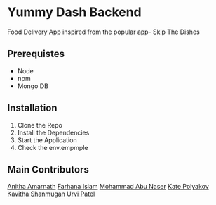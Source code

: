 # Yummy Dash Backend

Food Delivery App inspired from the popular app- Skip The Dishes

## Prerequistes
- Node 
- npm
- Mongo DB  

## Installation

1. Clone the Repo
2. Install the Dependencies
3. Start the Application
4. Check the env.empmple

## Main Contributors
[Anitha Amarnath](https://github.com/anithaamarnath)
[Farhana Islam]()
[Mohammad Abu Naser](https://github.com/royalhouse)
[Kate Polyakov](https://github.com/KatePolyakov)
[Kavitha Shanmugan](https://github.com/kavithashanmugan)
[Urvi Patel](https://github.com/binal1991it)


 
